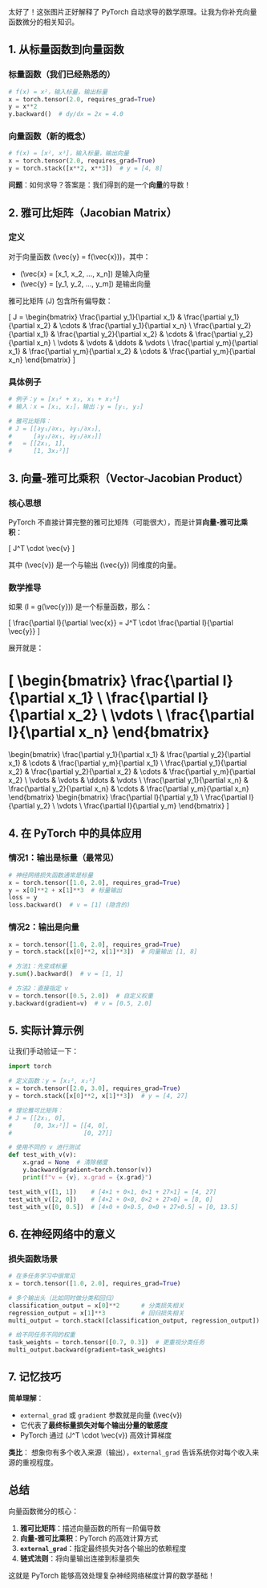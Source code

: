 太好了！这张图片正好解释了 PyTorch 自动求导的数学原理。让我为你补充向量函数微分的相关知识。

## 1. 从标量函数到向量函数

### 标量函数（我们已经熟悉的）
```python
# f(x) = x²，输入标量，输出标量
x = torch.tensor(2.0, requires_grad=True)
y = x**2
y.backward()  # dy/dx = 2x = 4.0
```

### 向量函数（新的概念）
```python
# f(x) = [x², x³]，输入标量，输出向量
x = torch.tensor(2.0, requires_grad=True)
y = torch.stack([x**2, x**3])  # y = [4, 8]
```

**问题**：如何求导？答案是：我们得到的是一个**向量**的导数！

## 2. 雅可比矩阵（Jacobian Matrix）

### 定义
对于向量函数 \(\vec{y} = f(\vec{x})\)，其中：
- \(\vec{x} = [x_1, x_2, ..., x_n]\) 是输入向量
- \(\vec{y} = [y_1, y_2, ..., y_m]\) 是输出向量

雅可比矩阵 \(J\) 包含所有偏导数：

\[
J = \begin{bmatrix}
\frac{\partial y_1}{\partial x_1} & \frac{\partial y_1}{\partial x_2} & \cdots & \frac{\partial y_1}{\partial x_n} \\
\frac{\partial y_2}{\partial x_1} & \frac{\partial y_2}{\partial x_2} & \cdots & \frac{\partial y_2}{\partial x_n} \\
\vdots & \vdots & \ddots & \vdots \\
\frac{\partial y_m}{\partial x_1} & \frac{\partial y_m}{\partial x_2} & \cdots & \frac{\partial y_m}{\partial x_n}
\end{bmatrix}
\]

### 具体例子
```python
# 例子：y = [x₁² + x₂, x₁ + x₂³]
# 输入：x = [x₁, x₂]，输出：y = [y₁, y₂]

# 雅可比矩阵：
# J = [[∂y₁/∂x₁, ∂y₁/∂x₂],
#      [∂y₂/∂x₁, ∂y₂/∂x₂]]
#   = [[2x₁, 1],
#      [1, 3x₂²]]
```

## 3. 向量-雅可比乘积（Vector-Jacobian Product）

### 核心思想
PyTorch 不直接计算完整的雅可比矩阵（可能很大），而是计算**向量-雅可比乘积**：

\[
J^T \cdot \vec{v}
\]

其中 \(\vec{v}\) 是一个与输出 \(\vec{y}\) 同维度的向量。

### 数学推导
如果 \(l = g(\vec{y})\) 是一个标量函数，那么：

\[
\frac{\partial l}{\partial \vec{x}} = J^T \cdot \frac{\partial l}{\partial \vec{y}}
\]

展开就是：

\[
\begin{bmatrix}
\frac{\partial l}{\partial x_1} \\
\frac{\partial l}{\partial x_2} \\
\vdots \\
\frac{\partial l}{\partial x_n}
\end{bmatrix}
=
\begin{bmatrix}
\frac{\partial y_1}{\partial x_1} & \frac{\partial y_2}{\partial x_1} & \cdots & \frac{\partial y_m}{\partial x_1} \\
\frac{\partial y_1}{\partial x_2} & \frac{\partial y_2}{\partial x_2} & \cdots & \frac{\partial y_m}{\partial x_2} \\
\vdots & \vdots & \ddots & \vdots \\
\frac{\partial y_1}{\partial x_n} & \frac{\partial y_2}{\partial x_n} & \cdots & \frac{\partial y_m}{\partial x_n}
\end{bmatrix}
\begin{bmatrix}
\frac{\partial l}{\partial y_1} \\
\frac{\partial l}{\partial y_2} \\
\vdots \\
\frac{\partial l}{\partial y_m}
\end{bmatrix}
\]

## 4. 在 PyTorch 中的具体应用

### 情况1：输出是标量（最常见）
```python
# 神经网络损失函数通常是标量
x = torch.tensor([1.0, 2.0], requires_grad=True)
y = x[0]**2 + x[1]**3  # 标量输出
loss = y
loss.backward()  # v = [1] (隐含的)
```

### 情况2：输出是向量
```python
x = torch.tensor([1.0, 2.0], requires_grad=True)
y = torch.stack([x[0]**2, x[1]**3])  # 向量输出 [1, 8]

# 方法1：先变成标量
y.sum().backward()  # v = [1, 1]

# 方法2：直接指定 v
v = torch.tensor([0.5, 2.0])  # 自定义权重
y.backward(gradient=v)  # v = [0.5, 2.0]
```

## 5. 实际计算示例

让我们手动验证一下：

```python
import torch

# 定义函数：y = [x₁², x₂³]
x = torch.tensor([2.0, 3.0], requires_grad=True)
y = torch.stack([x[0]**2, x[1]**3])  # y = [4, 27]

# 理论雅可比矩阵：
# J = [[2x₁, 0],
#      [0, 3x₂²]] = [[4, 0],
#                    [0, 27]]

# 使用不同的 v 进行测试
def test_with_v(v):
    x.grad = None  # 清除梯度
    y.backward(gradient=torch.tensor(v))
    print(f"v = {v}, x.grad = {x.grad}")

test_with_v([1, 1])    # [4×1 + 0×1, 0×1 + 27×1] = [4, 27]
test_with_v([2, 0])    # [4×2 + 0×0, 0×2 + 27×0] = [8, 0]  
test_with_v([0, 0.5])  # [4×0 + 0×0.5, 0×0 + 27×0.5] = [0, 13.5]
```

## 6. 在神经网络中的意义

### 损失函数场景
```python
# 在多任务学习中很常见
x = torch.tensor([1.0, 2.0], requires_grad=True)

# 多个输出头（比如同时做分类和回归）
classification_output = x[0]**2      # 分类损失相关
regression_output = x[1]**3          # 回归损失相关
multi_output = torch.stack([classification_output, regression_output])

# 给不同任务不同的权重
task_weights = torch.tensor([0.7, 0.3])  # 更重视分类任务
multi_output.backward(gradient=task_weights)
```

## 7. 记忆技巧

**简单理解**：
- `external_grad` 或 `gradient` 参数就是向量 \(\vec{v}\)
- 它代表了**最终标量损失对每个输出分量的敏感度**
- PyTorch 通过 \(J^T \cdot \vec{v}\) 高效计算梯度

**类比**：
想象你有多个收入来源（输出），`external_grad` 告诉系统你对每个收入来源的重视程度。

## 总结

向量函数微分的核心：
1. **雅可比矩阵**：描述向量函数的所有一阶偏导数
2. **向量-雅可比乘积**：PyTorch 的高效计算方式
3. **`external_grad`**：指定最终损失对各个输出的依赖程度
4. **链式法则**：将向量输出连接到标量损失

这就是 PyTorch 能够高效处理复杂神经网络梯度计算的数学基础！